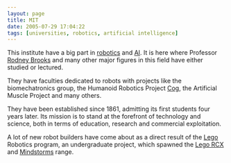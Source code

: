 ```yaml
---
layout: page
title: MIT
date: 2005-07-29 17:04:22
tags: [universities, robotics, artificial intelligence]
---
```

This institute have a big part in [robotics](/wiki/robotic.html "Robotic") and [AI](/wiki/ai.html "Artificial Intelligence"). It is here where Professor [Rodney Brooks](/wiki/rodney_brooks.html "Rodney Brooks") and many other major figures in this field have either studied or lectured.

They have faculties dedicated to robots with projects like the biomechatronics group, the Humanoid Robotics Project [Cog](/wiki/cog.html "A robotic model of human form and behaviour"), the Artificial Muscle Project and many others.

They have been established since 1861, admitting its first students four years later. Its mission is to stand at the forefront of technology and science, both in terms of education, research and commercial exploitation.

A lot of new robot builders have come about as a direct result of the [Lego](/wiki/lego.html "The best known construction toy") Robotics program, an undergraduate project, which spawned the [Lego RCX](/wiki/rcx.html "The Lego RCX") and [Mindstorms](/wiki/mindstorms.html "A Robotic construction toy system from Lego") range.

